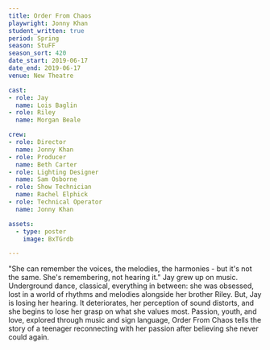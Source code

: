```yaml
---
title: Order From Chaos
playwright: Jonny Khan
student_written: true
period: Spring
season: StuFF
season_sort: 420
date_start: 2019-06-17
date_end: 2019-06-17
venue: New Theatre

cast:
- role: Jay
  name: Lois Baglin
- role: Riley
  name: Morgan Beale

crew:
- role: Director
  name: Jonny Khan
- role: Producer
  name: Beth Carter
- role: Lighting Designer
  name: Sam Osborne
- role: Show Technician
  name: Rachel Elphick
- role: Technical Operator
  name: Jonny Khan

assets:
  - type: poster
    image: BxTGrdb

---
```


"She can remember the voices, the melodies, the harmonies - but it's not the same. She's remembering, not hearing it." Jay grew up on music. Underground dance, classical, everything in between: she was obsessed, lost in a world of rhythms and melodies alongside her brother Riley. But, Jay is losing her hearing. It deteriorates, her perception of sound distorts, and she begins to lose her grasp on what she values most. Passion, youth, and love, explored through music and sign language, Order From Chaos tells the story of a teenager reconnecting with her passion after believing she never could again.
